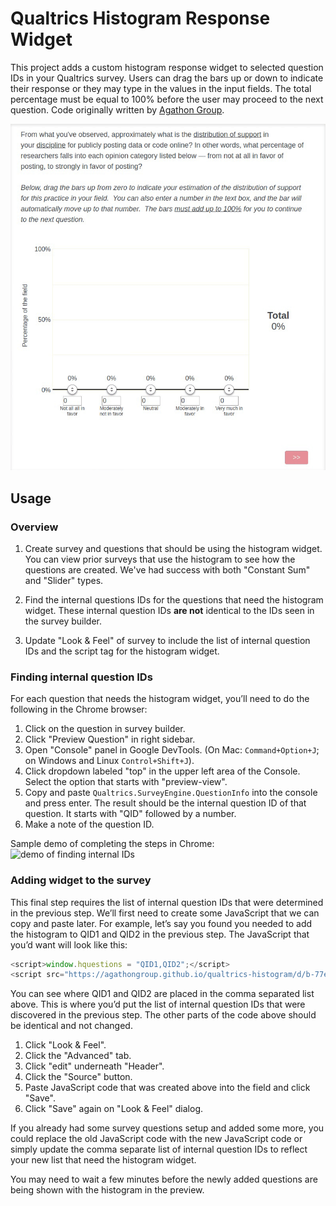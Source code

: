 # Qualtrics Histogram Response Widget

This project adds a custom histogram response widget to selected question IDs
in your Qualtrics survey. Users can drag the bars up or down to indicate their
response or they may type in the values in the input fields. The total
percentage must be equal to 100% before the user may proceed to the next
question. Code originally written by [Agathon Group](https://www.agathongroup.com/).

![demo of histogram response widget](docs/assets/histogram-demo.gif)

## Usage

### Overview

1. Create survey and questions that should be using the histogram widget. You
   can view prior surveys that use the histogram to see how the questions are
created. We've had success with both "Constant Sum" and "Slider" types.

2. Find the internal questions IDs for the questions that need the histogram
   widget. These internal question IDs **are not** identical to the IDs seen in
the survey builder.

3. Update "Look & Feel" of survey to include the list of internal question IDs
   and the script tag for the histogram widget.

### Finding internal question IDs

For each question that needs the histogram widget, you’ll need to do the
following in the Chrome browser:

1. Click on the question in survey builder.
2. Click "Preview Question" in right sidebar.
3. Open "Console" panel in Google DevTools. (On Mac: `Command+Option+J`; on
   Windows and Linux `Control+Shift+J`).
4. Click dropdown labeled "top" in the upper left area of the Console. Select
   the option that starts with "preview-view".
5. Copy and paste `Qualtrics.SurveyEngine.QuestionInfo` into the console and
   press enter. The result should be the internal question ID of that question.
It starts with "QID" followed by a number.
6. Make a note of the question ID.

Sample demo of completing the steps in Chrome: ![demo of finding internal
IDs](docs/assets/internal-question-ids.gif)

### Adding widget to the survey

This final step requires the list of internal question IDs that were determined
in the previous step. We’ll first need to create some JavaScript that we can
copy and paste later. For example, let’s say you found you needed to add the
histogram to QID1 and QID2 in the previous step. The JavaScript that you’d want
will look like this:

```js
<script>window.hquestions = "QID1,QID2";</script>
<script src="https://agathongroup.github.io/qualtrics-histogram/d/b-77ebb1bdecb9296ca8de.js"></script>
```

You can see where QID1 and QID2 are placed in the comma separated list above.
This is where you’d put the list of internal question IDs that were discovered
in the previous step. The other parts of the code above should be identical and
not changed.

1. Click "Look & Feel".
2. Click the "Advanced" tab.
3. Click "edit" underneath "Header".
4. Click the "Source" button.
5. Paste JavaScript code that was created above into the field and click
   "Save".
6. Click "Save" again on "Look & Feel" dialog.

If you already had some survey questions setup and added some more, you could
replace the old JavaScript code with the new JavaScript code or simply update
the comma separate list of internal question IDs to reflect your new list that
need the histogram widget.

You may need to wait a few minutes before the newly added questions are being
shown with the histogram in the preview.
